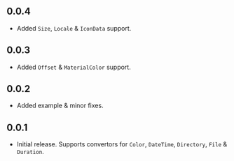 ## 0.0.4

- Added `Size`, `Locale` & `IconData` support.

## 0.0.3

- Added `Offset` & `MaterialColor` support.

## 0.0.2

- Added example & minor fixes.

## 0.0.1

- Initial release. Supports convertors for `Color`, `DateTime`, `Directory`, `File` & `Duration`.
